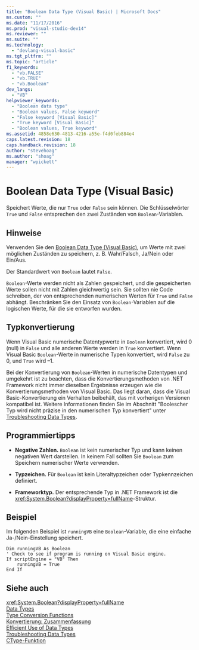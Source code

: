 ```yaml
---
title: "Boolean Data Type (Visual Basic) | Microsoft Docs"
ms.custom: ""
ms.date: "11/17/2016"
ms.prod: "visual-studio-dev14"
ms.reviewer: ""
ms.suite: ""
ms.technology: 
  - "devlang-visual-basic"
ms.tgt_pltfrm: ""
ms.topic: "article"
f1_keywords: 
  - "vb.FALSE"
  - "vb.TRUE"
  - "vb.Boolean"
dev_langs: 
  - "VB"
helpviewer_keywords: 
  - "Boolean data type"
  - "Boolean values, False keyword"
  - "False keyword [Visual Basic]"
  - "True keyword [Visual Basic]"
  - "Boolean values, True keyword"
ms.assetid: 4858e630-4813-4216-a55e-f4d0feb884e4
caps.latest.revision: 18
caps.handback.revision: 18
author: "stevehoag"
ms.author: "shoag"
manager: "wpickett"
---
```

# Boolean Data Type (Visual Basic)
Speichert Werte, die nur `True` oder `False` sein können.  Die Schlüsselwörter `True` und `False` entsprechen den zwei Zuständen von `Boolean`\-Variablen.  
  
## Hinweise  
 Verwenden Sie den [Boolean Data Type \(Visual Basic\)](../../../visual-basic/language-reference/data-types/boolean-data-type.md), um Werte mit zwei möglichen Zuständen zu speichern, z. B. Wahr\/Falsch, Ja\/Nein oder Ein\/Aus.  
  
 Der Standardwert von `Boolean` lautet `False`.  
  
 `Boolean`\-Werte werden nicht als Zahlen gespeichert, und die gespeicherten Werte sollen nicht mit Zahlen gleichwertig sein.  Sie sollten nie Code schreiben, der von entsprechenden numerischen Werten für `True` und `False` abhängt.  Beschränken Sie den Einsatz von `Boolean`\-Variablen auf die logischen Werte, für die sie entworfen wurden.  
  
## Typkonvertierung  
 Wenn Visual Basic numerische Datentypwerte in `Boolean` konvertiert, wird 0 \(null\) in `False` und alle anderen Werte werden in `True` konvertiert.  Wenn Visual Basic `Boolean`\-Werte in numerische Typen konvertiert, wird `False` zu 0, und `True` wird –1.  
  
 Bei der Konvertierung von `Boolean`\-Werten in numerische Datentypen und umgekehrt ist zu beachten, dass die Konvertierungsmethoden von .NET Framework nicht immer dieselben Ergebnisse erzeugen wie die Konvertierungsmethoden von Visual Basic.  Das liegt daran, dass die Visual Basic\-Konvertierung ein Verhalten beibehält, das mit vorherigen Versionen kompatibel ist.  Weitere Informationen finden Sie im Abschnitt "Boolescher Typ wird nicht präzise in den numerischen Typ konvertiert" unter [Troubleshooting Data Types](../../../visual-basic/programming-guide/language-features/data-types/troubleshooting-data-types.md).  
  
## Programmiertipps  
  
-   **Negative Zahlen.** `Boolean` ist kein numerischer Typ und kann keinen negativen Wert darstellen.  In keinem Fall sollten Sie `Boolean` zum Speichern numerischer Werte verwenden.  
  
-   **Typzeichen.** Für `Boolean` ist kein Literaltypzeichen oder Typkennzeichen definiert.  
  
-   **Frameworktyp.** Der entsprechende Typ in .NET Framework ist die <xref:System.Boolean?displayProperty=fullName>\-Struktur.  
  
## Beispiel  
 Im folgenden Beispiel ist `runningVB` eine `Boolean`\-Variable, die eine einfache Ja\-\/Nein\-Einstellung speichert.  
  
```  
Dim runningVB As Boolean  
' Check to see if program is running on Visual Basic engine.  
If scriptEngine = "VB" Then  
    runningVB = True  
End If  
```  
  
## Siehe auch  
 <xref:System.Boolean?displayProperty=fullName>   
 [Data Types](../../../visual-basic/language-reference/data-types/data-type-summary.md)   
 [Type Conversion Functions](../../../visual-basic/language-reference/functions/type-conversion-functions.md)   
 [Konvertierung: Zusammenfassung](../../../visual-basic/language-reference/keywords/conversion-summary.md)   
 [Efficient Use of Data Types](../../../visual-basic/programming-guide/language-features/data-types/efficient-use-of-data-types.md)   
 [Troubleshooting Data Types](../../../visual-basic/programming-guide/language-features/data-types/troubleshooting-data-types.md)   
 [CType\-Funktion](../../../visual-basic/language-reference/functions/ctype-function.md)